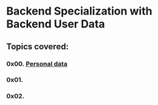 # Backend Specialization with Backend User Data

## Topics covered:

### 0x00. [Personal data](https://github.com/GideonBature/alx-backend-user-data/tree/main/0x00-personal_data)

### 0x01. [](https://github.com/GideonBature/alx-backend/tree/main/0x01-caching)

### 0x02. [](https://github.com/GideonBature/alx-backend/tree/main/0x02-i18n)
